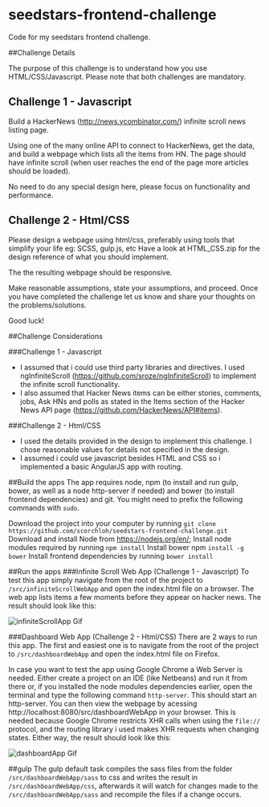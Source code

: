 # seedstars-frontend-challenge
Code for my seedstars frontend challenge.

##Challenge Details

The purpose of this challenge is to understand how you use HTML/CSS/Javascript.
Please note that both challenges are mandatory.


Challenge 1 - Javascript
------------------------

Build a HackerNews (http://news.ycombinator.com/) infinite scroll news listing page.

Using one of the many online API to connect to HackerNews, get the data, and build a webpage
which lists all the items from HN. The page should have infinite scroll (when user reaches the
end of the page more articles should be loaded).

No need to do any special design here, please focus on functionality and performance.


Challenge 2 - Html/CSS
----------------------

Please design a webpage using html/css, preferably using tools that simplify your life eg: SCSS, gulp.js, etc
Have a look at HTML_CSS.zip for the design reference of what you should implement.

The the resulting webpage should be responsive.


Make reasonable assumptions, state your assumptions, and proceed. Once you have completed the
challenge let us know and share your thoughts on the problems/solutions.

Good luck!

##Challenge Considerations

###Challenge 1 - Javascript
* I assumed that i could use third party libraries and directives. I used ngInfiniteScroll (https://github.com/sroze/ngInfiniteScroll) to implement the infinite scroll functionality.
* I also assumed that Hacker News items can be either stories, comments, jobs, Ask HNs and polls as stated in the Items section of the Hacker News API page (https://github.com/HackerNews/API#items).

###Challenge 2 - Html/CSS
* I used the details provided in the design to implement this challenge. I chose reasonable values for details not specified in the design.
* I assumed i could use javascript besides HTML and CSS so i implemented a basic AngularJS app with routing.

##Build the apps
The app requires node, npm (to install and run gulp, bower, as well as a node http-server if needed) and bower (to install frontend dependencies) and git. You might need to prefix the following commands with `sudo`.

Download the project into your computer by running `git clone https://github.com/scorchloh/seedstars-frontend-challenge.git`
Download and install Node from https://nodejs.org/en/;
Install node modules required by running `npm install`
Install bower npm `install -g bower`
Install frontend dependencies by running `bower install`

##Run the apps
###Infinite Scroll Web App (Challenge 1 - Javascript)
To test this app simply navigate from the root of the project to `/src/infiniteScrollWebApp` and open the index.html file on a browser. The web app lists items a few moments before they appear on hacker news.
The result should look like this:

![infiniteScrollApp Gif](/gifs/infiniteScrollApp.gif?raw=true "infiniteScrollWebApp")

###Dashboard Web App (Challenge 2 - Html/CSS)
There are 2 ways to run this app. The first and easiest one is to navigate from the root of the project to `/src/dashboardWebApp` and open the index.html file on Firefox.

In case you want to test the app using Google Chrome a Web Server is needed. Either create a project on an IDE (like Netbeans) and run it from there or, if you installed the node modules dependencies earlier, open the terminal and type the following command `http-server`. This should start an http-server. You can then view the webpage by acessing http://localhost:8080/src/dashboardWebApp in your browser. This is needed because Google Chrome restricts XHR calls when using the `file://` protocol, and the routing library i used makes XHR requests when changing states.
Either way, the result should look like this:

![dashboardApp Gif](/gifs/dashboardApp.gif?raw=true "dashboardScrollWebApp")

##gulp
The gulp default task compiles the sass files from the folder `/src/dashboardWebApp/sass` to css and writes the result in `/src/dashboardWebApp/css`, afterwards it will watch for changes made to the `/src/dashboardWebApp/sass` and recompile the files if a change occurs.
